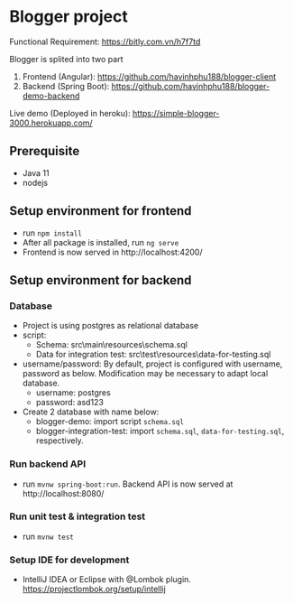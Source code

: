 # Blogger project
Functional Requirement: https://bitly.com.vn/h7f7td  

Blogger is splited into two part
1. Frontend (Angular): https://github.com/havinhphu188/blogger-client
2. Backend (Spring Boot): https://github.com/havinhphu188/blogger-demo-backend  

Live demo (Deployed in heroku): https://simple-blogger-3000.herokuapp.com/  

## Prerequisite
- Java 11
- nodejs

## Setup environment for frontend
- run `npm install` 
- After all package is installed, run `ng serve`
- Frontend is now served in http://localhost:4200/

## Setup environment for backend
### Database
+ Project is using postgres as relational database
+ script: 
  - Schema: src\main\resources\schema.sql
  - Data for integration test: src\test\resources\data-for-testing.sql
+ username/password: By default, project is configured with username, password as below. Modification may be necessary to adapt local database. 
  - username: postgres
  - password: asd123
+ Create 2 database with name below:
  - blogger-demo: import script `schema.sql`
  - blogger-integration-test: import `schema.sql`, `data-for-testing.sql`, respectively. 
### Run backend API
- run `mvnw spring-boot:run`. Backend API is now served at http://localhost:8080/
### Run unit test & integration test
- run `mvnw test`
### Setup IDE for development
- IntelliJ IDEA or Eclipse with @Lombok plugin. https://projectlombok.org/setup/intellij
